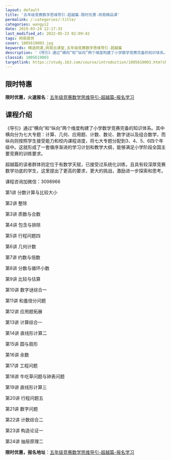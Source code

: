 ```yaml
---
layout: default
title: '五年级竞赛数学思维导引-超越篇-限时优惠-网易精品课'
permalink: /:categories/:title/
categories: wangyi2
date: 2019-03-24 12:17:33
last_modified_at: 2022-05-23 02:09:42
tags: 网易提供
cover: 1005619003.jpg
keywords: 精选网课,网易云课堂,五年级竞赛数学思维导引-超越篇
description: '《导引》通过“横向”和“纵向”两个维度构建了小学数学竞赛完备的知识体系。其中横向分为七大专题：计算、几何、应用题、计数、'
classid: 1005619003
targetlink: https://study.163.com/course/introduction/1005619003.htm?share=1&shareId=1025206652&utm_campaign=share&utm_medium=iphoneShare&utm_source=&utm_u=1025206652
---
```


## 限时特惠

**限时优惠，火速报名**：[五年级竞赛数学思维导引-超越篇-报名学习](https://study.163.com/course/introduction/1005619003.htm?share=1&shareId=1025206652&utm_campaign=share&utm_medium=iphoneShare&utm_source=&utm_u=1025206652)

## 课程介绍

《导引》通过“横向”和“纵向”两个维度构建了小学数学竞赛完备的知识体系。其中横向分为七大专题：计算、几何、应用题、计数、数论、数字谜以及组合数学，而纵向则按照学生接受能力和校内课程进度，将七大专题分配到3、4、5、6四个年级中。这就形成了一套循序渐进的学习计划和教学大纲，能够满足小学阶段全国主要竞赛的训练要求。



超越篇的读者群体则定位于有数学天赋，已接受过系统化训练，且具有较深厚竞赛数学功底的学生，这里提出了更高的要求，更大的挑战，激励进一步探索和思考。



课程咨询加微信：3098966



第1讲 分数计算与比较大小

第2讲 整除

第3讲 质数与合数

第4讲 包含与排除

第5讲 行程问题四

第6讲 几何计数

第7讲 约数与倍数

第8讲 分数与循环小数

第9讲 比较与估算

第10讲 数字谜综合一

第11讲 和羞倍分问题

第12讲 应用题拓展

第13讲 计算综合一

第14讲 直线形计算二

第15讲 圆与扇形

第16讲 余数

第17讲 工程问题

第18讲 牛吃草问题与钟表问题

第19讲 直线形计算三

第20讲 行程问题五

第21讲 数字问题

第22讲 计数综合二

第23讲 构造论证一

第24讲 抽屉原理二

**限时优惠，报名地址**：[五年级竞赛数学思维导引-超越篇-报名学习](https://study.163.com/course/introduction/1005619003.htm?share=1&shareId=1025206652&utm_campaign=share&utm_medium=iphoneShare&utm_source=&utm_u=1025206652)

